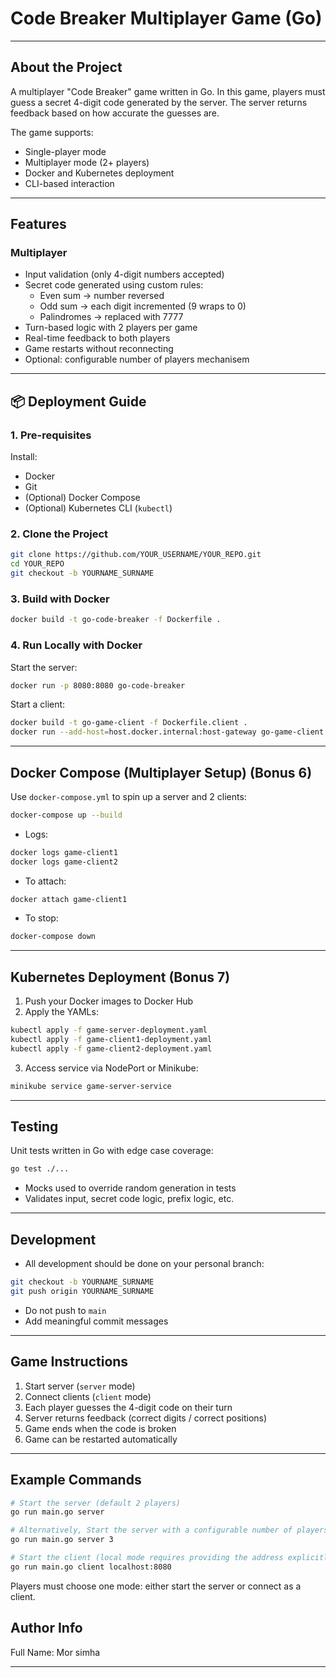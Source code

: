 # Code Breaker Multiplayer Game (Go)

---

##  About the Project

A multiplayer "Code Breaker" game written in Go. In this game, players must guess a secret 4-digit code generated by the server. The server returns feedback based on how accurate the guesses are.

The game supports:
- Single-player mode
- Multiplayer mode (2+ players)
- Docker and Kubernetes deployment
- CLI-based interaction

---

## Features

### Multiplayer
- Input validation (only 4-digit numbers accepted)
- Secret code generated using custom rules:
  - Even sum → number reversed
  - Odd sum → each digit incremented (9 wraps to 0)
  - Palindromes → replaced with 7777
- Turn-based logic with 2 players per game
- Real-time feedback to both players
- Game restarts without reconnecting
- Optional: configurable number of players mechanisem

---

## 📦 Deployment Guide

### 1. Pre-requisites

Install:

- Docker
- Git
- (Optional) Docker Compose
- (Optional) Kubernetes CLI (`kubectl`)

### 2. Clone the Project

```bash
git clone https://github.com/YOUR_USERNAME/YOUR_REPO.git
cd YOUR_REPO
git checkout -b YOURNAME_SURNAME
```

### 3. Build with Docker

```bash
docker build -t go-code-breaker -f Dockerfile .
```

### 4. Run Locally with Docker

Start the server:

```bash
docker run -p 8080:8080 go-code-breaker
```

Start a client:

```bash
docker build -t go-game-client -f Dockerfile.client .
docker run --add-host=host.docker.internal:host-gateway go-game-client
```

---

##  Docker Compose (Multiplayer Setup) (Bonus 6)

Use `docker-compose.yml` to spin up a server and 2 clients:

```bash
docker-compose up --build
```

- Logs:
```bash
docker logs game-client1
docker logs game-client2
```

- To attach:
```bash
docker attach game-client1
```

- To stop:
```bash
docker-compose down
```

---

## Kubernetes Deployment (Bonus 7)

1. Push your Docker images to Docker Hub
2. Apply the YAMLs:

```bash
kubectl apply -f game-server-deployment.yaml
kubectl apply -f game-client1-deployment.yaml
kubectl apply -f game-client2-deployment.yaml
```

3. Access service via NodePort or Minikube:

```bash
minikube service game-server-service
```

---

## Testing

Unit tests written in Go with edge case coverage:

```bash
go test ./...
```

- Mocks used to override random generation in tests
- Validates input, secret code logic, prefix logic, etc.

---

## Development

- All development should be done on your personal branch:
```bash
git checkout -b YOURNAME_SURNAME
git push origin YOURNAME_SURNAME
```

- Do not push to `main`
- Add meaningful commit messages

---

## Game Instructions

1. Start server (`server` mode)
2. Connect clients (`client` mode)
3. Each player guesses the 4-digit code on their turn
4. Server returns feedback (correct digits / correct positions)
5. Game ends when the code is broken
6. Game can be restarted automatically

---

## Example Commands

```bash
# Start the server (default 2 players)
go run main.go server

# Alternatively, Start the server with a configurable number of players (e.g., 3 players)
go run main.go server 3

# Start the client (local mode requires providing the address explicitly))
go run main.go client localhost:8080
```

Players must choose one mode: either start the server or connect as a client.

## Author Info

Full Name: Mor simha 

---